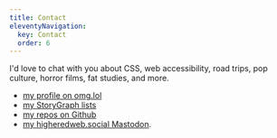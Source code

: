 ```yaml
---
title: Contact
eleventyNavigation:
  key: Contact
  order: 6
---
```


I'd love to chat with you about CSS, web accessibility, road trips, pop culture, horror films, fat studies, and more.

- [my profile on omg.lol](https://reed.omg.lol/)
- [my StoryGraph lists](https://app.thestorygraph.com/profile/reedcodes)
- [my repos on Github](https://github.com/reedcodes)
- [my higheredweb.social Mastodon](https://higheredweb.social/@reedpiernock).
